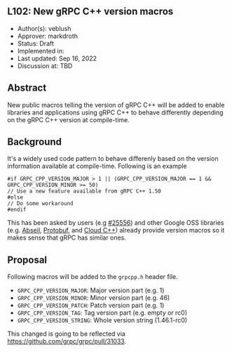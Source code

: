 L102: New gRPC C++ version macros
----
* Author(s): veblush
* Approver: markdroth
* Status: Draft
* Implemented in: 
* Last updated: Sep 16, 2022
* Discussion at: TBD

## Abstract

New public macros telling the version of gRPC C++ will be added to enable
libraries and applications using gRPC C++ to behave differently depending
on the gRPC C++ version at compile-time.

## Background

It's a widely used code pattern to behave differenly based on the version
information available at compile-time. Following is an example

```
#if GRPC_CPP_VERSION_MAJOR > 1 || (GRPC_CPP_VERSION_MAJOR == 1 && GRPC_CPP_VERSION_MINOR >= 50)
// Use a new feature available from gRPC C++ 1.50
#else
// Do some workaround
#endif
```

This has been asked by users (e.g [#25556](https://github.com/grpc/grpc/issues/25556)) and 
other Google OSS libraries (e.g. 
[Abseil](https://github.com/abseil/abseil-cpp/blob/8c0b94e793a66495e0b1f34a5eb26bd7dc672db0/absl/base/config.h#L88-L115), 
[Protobuf](https://github.com/protocolbuffers/protobuf/blob/0d0164feff22a4c9a3e884c60c2987ae87969957/src/google/protobuf/stubs/common.h#L82-L87),
and [Cloud C++](https://github.com/googleapis/google-cloud-cpp/blob/d33e46f94b2dfa6bcad0f2addfbfb5eb4978f40a/google/cloud/internal/version_info.h#L18-L20))
already provide version macros so it makes sense that gRPC has similar ones.

## Proposal

Following macros will be added to the `grpcpp.h` header file.

- `GRPC_CPP_VERSION_MAJOR`: Major version part (e.g. 1)
- `GRPC_CPP_VERSION_MINOR`: Minor version part (e.g. 46)
- `GRPC_CPP_VERSION_PATCH`: Patch version part (e.g. 1)
- `GRPC_CPP_VERSION_TAG`:  Tag version part (e.g. empty or rc0)
- `GRPC_CPP_VERSION_STRING`: Whole version string (1.46.1-rc0)

This changed is going to be reflected via https://github.com/grpc/grpc/pull/31033.

